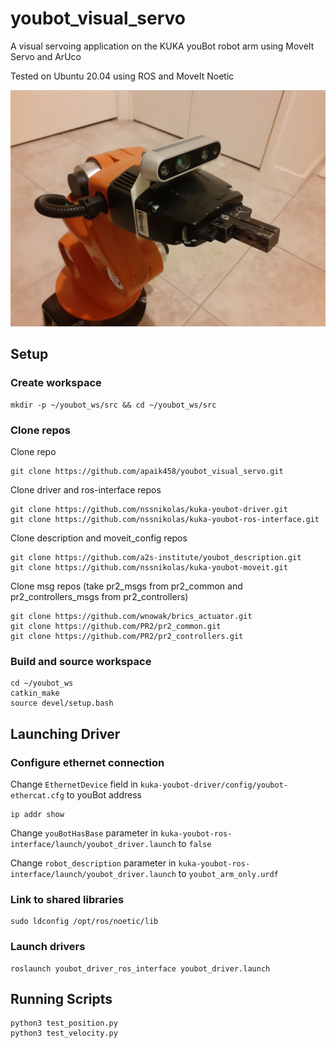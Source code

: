 # youbot_visual_servo
A visual servoing application on the KUKA youBot robot arm using MoveIt Servo and ArUco

Tested on Ubuntu 20.04 using ROS and MoveIt Noetic

<img src="youbot_arm.jpg" width="750">

## Setup

### Create workspace
```
mkdir -p ~/youbot_ws/src && cd ~/youbot_ws/src
```

### Clone repos
Clone repo
```
git clone https://github.com/apaik458/youbot_visual_servo.git
```

Clone driver and ros-interface repos
```
git clone https://github.com/nssnikolas/kuka-youbot-driver.git
git clone https://github.com/nssnikolas/kuka-youbot-ros-interface.git
```

Clone description and moveit_config repos
```
git clone https://github.com/a2s-institute/youbot_description.git
git clone https://github.com/nssnikolas/kuka-youbot-moveit.git
```

Clone msg repos (take pr2_msgs from pr2_common and pr2_controllers_msgs from pr2_controllers)
```
git clone https://github.com/wnowak/brics_actuator.git
git clone https://github.com/PR2/pr2_common.git
git clone https://github.com/PR2/pr2_controllers.git
```

### Build and source workspace
```
cd ~/youbot_ws
catkin_make
source devel/setup.bash
```

## Launching Driver

### Configure ethernet connection
Change `EthernetDevice` field in `kuka-youbot-driver/config/youbot-ethercat.cfg` to youBot address
```
ip addr show
```
Change `youBotHasBase` parameter in `kuka-youbot-ros-interface/launch/youbot_driver.launch` to `false`

Change `robot_description` parameter in `kuka-youbot-ros-interface/launch/youbot_driver.launch` to `youbot_arm_only.urdf`

### Link to shared libraries
```
sudo ldconfig /opt/ros/noetic/lib
```

### Launch drivers
```
roslaunch youbot_driver_ros_interface youbot_driver.launch
```

## Running Scripts
```
python3 test_position.py
python3 test_velocity.py
```
